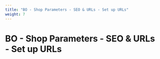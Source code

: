 ```yaml
---
title: "BO - Shop Parameters - SEO & URLs - Set up URLs"
weight: 7
---
```


# BO - Shop Parameters - SEO & URLs - Set up URLs

